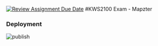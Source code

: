 [![Review Assignment Due Date](https://classroom.github.com/assets/deadline-readme-button-24ddc0f5d75046c5622901739e7c5dd533143b0c8e959d652212380cedb1ea36.svg)](https://classroom.github.com/a/y-IGFidy)
#KWS2100 Exam - Mapzter

### Deployment
![publish](https://github.com/kristiania-kws2100-2024/kws2100-exam-williamcaamot/actions/workflows/publish.yml/badge.svg)
